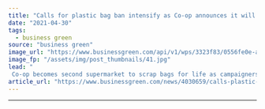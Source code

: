 ```yaml
---
title: "Calls for plastic bag ban intensify as Co-op announces it will scrap 'bags for life'"
date: "2021-04-30"
tags: 
  - business green
source: "business green"
image_url: "https://www.businessgreen.com/api/v1/wps/3323f83/0556fe0e-aae1-4fad-9f9b-2599215e0078/6/iStock-942982566-185x114.jpg"
image_fp: "/assets/img/post_thumbnails/41.jpg"
lead: "
 Co-op becomes second supermarket to scrap bags for life as campaigners mount ‘Big Bag Ban’ in wake of government's move to delay raising charge on plastic bags ..."
article_url: "https://www.businessgreen.com/news/4030659/calls-plastic-bag-ban-intensify-op-announces-scrap-bags-life"
---
```


---
